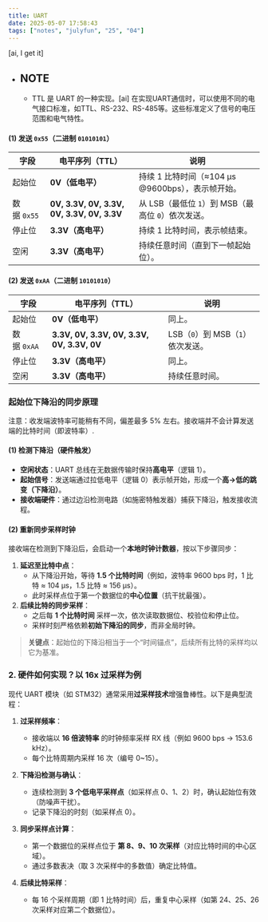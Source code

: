```yaml
---
title: UART
date: 2025-05-07 17:58:43
tags: ["notes", "julyfun", "25", "04"]
---
```

[ai, I get it]

- ## NOTE
    - TTL 是 UART 的一种实现。[ai] 在实现UART通信时，可以使用不同的电气接口标准，如TTL、RS-232、RS-485等。这些标准定义了信号的电压范围和电气特性。

#### **(1) 发送 `0x55`（二进制 `01010101`）**

| 字段        | 电平序列（TTL）                                  | 说明                                 |
| --------- | ------------------------------------------ | ---------------------------------- |
| 起始位       | **0V（低电平）**                                | 持续 1 比特时间（≈104 μs @9600bps），表示帧开始。 |
| 数据 `0x55` | **0V, 3.3V, 0V, 3.3V, 0V, 3.3V, 0V, 3.3V** | 从 LSB（最低位 `1`）到 MSB（最高位 `0`）依次发送。  |
| 停止位       | **3.3V（高电平）**                              | 持续 1 比特时间，表示帧结束。                   |
| 空闲        | **3.3V（高电平）**                              | 持续任意时间（直到下一帧起始位）。                  |

#### **(2) 发送 `0xAA`（二进制 `10101010`）**

| 字段        | 电平序列（TTL）                                  | 说明                      |
| --------- | ------------------------------------------ | ----------------------- |
| 起始位       | **0V（低电平）**                                | 同上。                     |
| 数据 `0xAA` | **3.3V, 0V, 3.3V, 0V, 3.3V, 0V, 3.3V, 0V** | LSB（`0`）到 MSB（`1`）依次发送。 |
| 停止位       | **3.3V（高电平）**                              | 同上。                     |
| 空闲        | **3.3V（高电平）**                              | 持续任意时间。                 |

### **起始位下降沿的同步原理**

注意：收发端波特率可能稍有不同，偏差最多 5% 左右。接收端并不会计算发送端的比特时间（即波特率）.

#### **(1) 检测下降沿（硬件触发）**

- **空闲状态**：UART 总线在无数据传输时保持**高电平**（逻辑 1）。
- **起始信号**：发送端通过拉低电平（逻辑 0）表示帧开始，形成一个**高→低的跳变（下降沿）**。
- **接收端硬件**：通过边沿检测电路（如施密特触发器）捕获下降沿，触发接收流程。
    
#### **(2) 重新同步采样时钟**

接收端在检测到下降沿后，会启动一个**本地时钟计数器**，按以下步骤同步：
1. **延迟至比特中点**：
    - 从下降沿开始，等待 **1.5 个比特时间**（例如，波特率 9600 bps 时，1 比特 ≈ 104 μs，1.5 比特 ≈ 156 μs）。
    - 此时采样点位于第一个数据位的**中心位置**（抗干扰最强）。
2. **后续比特的同步采样**：
    - 之后每 **1 个比特时间** 采样一次，依次读取数据位、校验位和停止位。
    - 采样时刻严格依赖**初始下降沿的同步**，而非全局时钟。
> **关键点**：起始位的下降沿相当于一个“时间锚点”，后续所有比特的采样均以它为基准。

### **2. 硬件如何实现？以 16x 过采样为例**

现代 UART 模块（如 STM32）通常采用**过采样技术**增强鲁棒性。以下是典型流程：

1. **过采样频率**：
    - 接收端以 **16 倍波特率** 的时钟频率采样 RX 线（例如 9600 bps → 153.6 kHz）。
    - 每个比特周期内采样 16 次（编号 0~15）。
        
2. **下降沿检测与确认**：
    - 连续检测到 **3 个低电平采样点**（如采样点 0、1、2）时，确认起始位有效（防噪声干扰）。
    - 记录下降沿的时刻（如采样点 0）。
        
3. **同步采样点计算**：
    - 第一个数据位的采样点位于 **第 8、9、10 次采样**（对应比特时间的中心区域）。
    - 通过多数表决（取 3 次采样中的多数值）确定比特值。
        
4. **后续比特采样**：
    - 每 16 个采样周期（即 1 比特时间）后，重复中心采样（如第 24、25、26 次采样对应第二个数据位）。
    